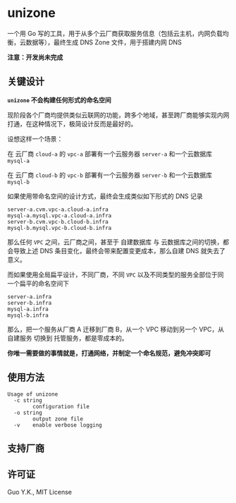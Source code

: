 # unizone

一个用 Go 写的工具，用于从多个云厂商获取服务信息（包括云主机，内网负载均衡，云数据等），最终生成 DNS Zone 文件，用于搭建内网 DNS

**注意：开发尚未完成**

## 关键设计

**`unizone` 不会构建任何形式的命名空间**

现阶段各个厂商均提供类似云联网的功能，跨多个地域，甚至跨厂商能够实现内网打通，在这种情况下，极简设计反而是最好的。

设想这样一个场景：

在 云厂商 `cloud-a` 的 `vpc-a` 部署有一个云服务器 `server-a` 和一个云数据库 `mysql-a`

在 云厂商 `cloud-b` 的 `vpc-b` 部署有一个云服务器 `server-b` 和一个云数据库 `mysql-b`

如果使用带命名空间的设计方式，最终会生成类似如下形式的 DNS 记录

```text
server-a.cvm.vpc-a.cloud-a.infra
mysql-a.mysql.vpc-a.cloud-a.infra
server-b.cvm.vpc-b.cloud-b.infra
mysql-b.mysql.vpc-b.cloud-b.infra
```

那么任何 `VPC` 之间，云厂商之间，甚至于 自建数据库 与 云数据库之间的切换，都会导致上述 DNS 条目变化，最终会带来配置变更成本，那么自建 DNS 就失去了意义。

而如果使用全局扁平设计，不同厂商，不同 `VPC` 以及不同类型的服务全部位于同一个扁平的命名空间下

```text
server-a.infra
server-b.infra
mysql-a.infra
mysql-b.infra
```

那么，把一个服务从厂商 A 迁移到厂商 B，从一个 VPC 移动到另一个 VPC，从 自建服务 切换到 托管服务，都是零成本的。

**你唯一需要做的事情就是，打通网络，并制定一个命名规范，避免冲突即可**

## 使用方法

```text
Usage of unizone
  -c string
        configuration file
  -o string
        output zone file
  -v    enable verbose logging
```

## 支持厂商

## 许可证

Guo Y.K., MIT License
